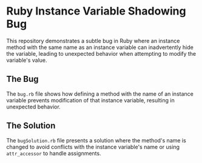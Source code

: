 # Ruby Instance Variable Shadowing Bug

This repository demonstrates a subtle bug in Ruby where an instance method with the same name as an instance variable can inadvertently hide the variable, leading to unexpected behavior when attempting to modify the variable's value.

## The Bug
The `bug.rb` file shows how defining a method with the name of an instance variable prevents modification of that instance variable, resulting in unexpected behavior.

## The Solution
The `bugSolution.rb` file presents a solution where the method's name is changed to avoid conflicts with the instance variable's name or using `attr_accessor` to handle assignments.